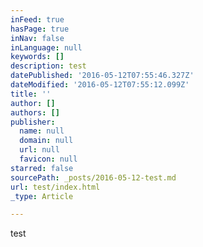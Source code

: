 ```yaml
---
inFeed: true
hasPage: true
inNav: false
inLanguage: null
keywords: []
description: test
datePublished: '2016-05-12T07:55:46.327Z'
dateModified: '2016-05-12T07:55:12.099Z'
title: ''
author: []
authors: []
publisher:
  name: null
  domain: null
  url: null
  favicon: null
starred: false
sourcePath: _posts/2016-05-12-test.md
url: test/index.html
_type: Article

---
```

test
